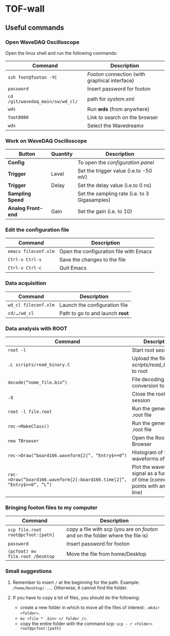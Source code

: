 # TOF-wall

## Useful commands

### Open WaveDAQ Oscilloscope

Open the linux shell and run the following commands:

| Command | Description |
| --- | --- |
| `ssh foot@footon -YC`                       | *Footon* connection (with graphical interface)|
| `password`                                              | Insert password for footon|
| `cd /git/wavedaq_main/sw/wd_cl/`| path for *system.xml*|
| `wds`                                                        | Run **wds** (from anywhere)|
| `foot8080`                                              | Link to search on the browser|
| `wdx`                                                        | Select the Wavedream*x*|


### Work on WaveDAQ Oscilloscope

| Button                         | Quantity | Description |
| ---                               | ---          | --- |
| **Config**                   |               | To open the *configuration panel*|
| **Trigger**                   | Level     | Set the trigger value (i.e.to -50 mV)|
| **Trigger**                   | Delay    | Set the delay value (i.e.to 0 ns)|
| **Sampling Speed**   |              | Set the sampling rate (i.e. to 3 Gigasamples)
| **Analog Front-end** |Gain       | Set the gain (i.e. to 10)|


### Edit the configuration file

| Command | Description |
| --- | --- |
| `emacs fileconf.xlm`  | Open the configuration file with Emacs|
| `Ctrl-x Ctrl-s`            |Save the changes to the file|
| `Ctrl-x Ctrl-c`            | Quit Emacs|


### Data acquisition

| Command | Description |
| --- | --- |
| `wd_cl fileconf.xlm`  | Launch the configuration file |
| `cd/…/wd_cl`                  | Path to go to and launch **root**|


### Data analysis with ROOT

| Command | Description |
| --- | --- |
| `root -l`  | Start root session |
| `.L scripts/read_binary.C`                                                                                              | Upload the file *scripts/read_binary.C* to root |
| `decode(“nome_file.bin”)`                                                                                                | File decoding and conversion to .root |
| `.q`                                                                                                                                            | Close the root session |
| `root -l file.root`                                                                                                             | Run the generated .root file |
| `rec->MakeClass()`                                                                                                               | Run the generated .root file |
| `new TBrowser`                                                                                                                       | Open the Root Browser |
| `rec->Draw(“board166.waveform[2]”, “Entry$==0”)`                                                 | Histogram of the waveforms of ch2 |
| `rec->Draw(“board166.waveform[2]:board166.time[2]”, “Entry$==0”, “L”)`    | Plot the waveform signal as a function of time (connect the points with an "L" line) |


### Bringing footon files to my computer

| Command | Description |
| ---                                                                    | --- |
| `scp file.root root@pcfoot:[path]`     | copy a file with scp (you are on *footon* and on the folder where the file is) |
| `password`                                                      | Insert password for footon |
| `(pcfoot) mv file.root /Desktop`        | Move the file from home/Desktop |




### Small suggestions

1. Remember to insert `/` at the beginning for the path. Example: `/home/Desktop/...`. Otherwise, it cannot find the folder.

2. If you have to copy a lot of files, you should do the following:
    - create a new folder in which to move all the files of interest:  `.mkdir <folder>`.
    - `mv <file * .bin> </ folder />`.
    - copy the entire folder with the command scp: `scp - r <folder> root@pcfoot:[path]` 
